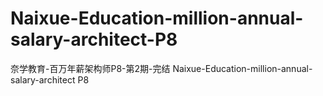 # Naixue-Education-million-annual-salary-architect-P8
奈学教育-百万年薪架构师P8-第2期-完结 Naixue-Education-million-annual-salary-architect P8
